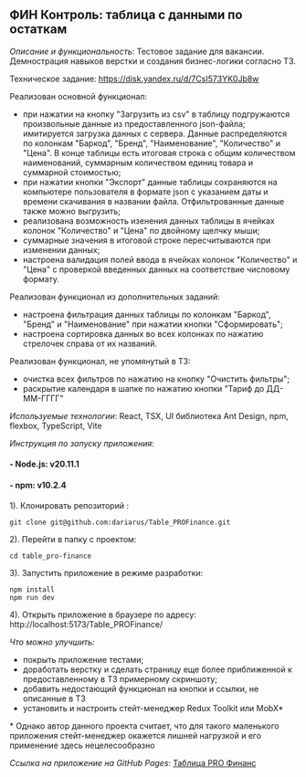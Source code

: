 ## ФИН Контроль: таблица с данными по остаткам

_Описание и функциональность_: Тестовое задание для вакансии. Демнострация навыков верстки и создания бизнес-логики согласно ТЗ.

Техническое задание: https://disk.yandex.ru/d/7CsI573YK0Jb8w

Реализован основной функционал:
- при нажатии на кнопку "Загрузить из csv" в таблицу подгружаются произвольные данные из предоставленного json-файла; имитируется загрузка данных с сервера. Данные распределяются по колонкам "Баркод", "Бренд", "Наименование", "Количество" и "Цена". В конце таблицы есть итоговая строка с общим количеством наименований, суммарным количеством единиц товара и суммарной стоимостью;
- при нажатии кнопки "Экспорт" данные таблицы сохраняются на компьютере пользователя в формате json с указанием даты и времени скачивания в названии файла. Отфильтрованные данные также можно выгрузить;
- реализована возможность изенения данных таблицы в ячейках колонок "Количество" и "Цена" по двойному щелчку мыши;
- суммарные значения в итоговой строке пересчитываются при изменении данных;
- настроена валидация полей ввода в ячейках колонок "Количество" и "Цена" с проверкой введенных данных на соответствие числовому формату.

Реализован функционал из дополнительных заданий:
- настроена фильтрация данных таблицы по колонкам "Баркод", "Бренд" и "Наименование" при нажатии кнопки "Сформировать";
- настроена сортировка данных во всех колонках по нажатию стрелочек справа от их названий.

Реализован функционал, не упомянутый в ТЗ:
- очистка всех фильтров по нажатию на кнопку "Очистить фильтры";
- раскрытие календаря в шапке по нажатию кнопки "Тариф до ДД-ММ-ГГГГ"

_Используемые технологии_: React, TSX, UI библиотека Ant Design, npm, flexbox, TypeScript, Vite

_Инструкция по запуску приложения_:

#### - Node.js: v20.11.1

#### - npm: v10.2.4

1). Клонировать репозиторий :

```
git clone git@github.com:dariarus/Table_PROFinance.git
```

2). Перейти в папку с проектом:

```shell
cd table_pro-finance
```

3). Запустить приложение в режиме разработки:

```shell
npm install
npm run dev
```

4). Открыть приложение в браузере по адресу:
http://localhost:5173/Table_PROFinance/

_Что можно улучшить:_
- покрыть приложение тестами;
- доработать верстку и сделать страницу еще более приближенной к предоставленному в ТЗ примерному скриншоту;
- добавить недостающий функционал на кнопки и ссылки, не описанные в ТЗ
- установить и настроить стейт-менеджер Redux Toolkit или MobX*

\* Однако автор данного проекта считает, что для такого маленького приложения стейт-менеджер окажется лишней нагрузкой и его применение здесь нецелесообразно

*Ссылка на приложение на GitHub Pages*: [Таблица PRO Финанс](https://dariarus.github.io/Table_PROFinance/)

